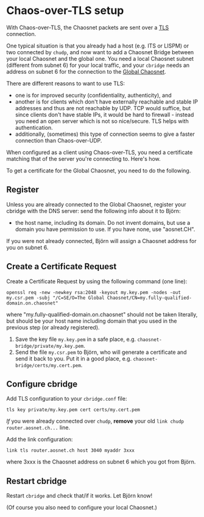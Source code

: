 # Chaos-over-TLS setup

With Chaos-over-TLS, the Chaosnet packets are sent over a [TLS](https://en.wikipedia.org/wiki/Transport_Layer_Security) connection. 

One typical situation is that you already had a host (e.g. ITS or LISPM) or two connected by `chudp`, and now want to add a Chaosnet Bridge between your local Chaosnet and the global one. You need a local Chaosnet subnet (different from subnet 6) for your local traffic, and your `cbridge` needs an address on subnet 6 for the connection to the [Global Chaosnet](https://aosnet.ch).

There are different reasons to want to use TLS:
- one is for improved security (confidentiality, authenticity), and
- another is for clients which don't have externally reachable and
  stable IP addresses and thus are not reachable by UDP. TCP would
  suffice, but since clients don't have stable IPs, it would be hard to
  firewall - instead you need an open server which is not so
  nice/secure. TLS helps with authentication. 
- additionally, (sometimes) this type of connection seems to give a faster connection than Chaos-over-UDP.

When configured as a client using Chaos-over-TLS, you need a
certificate matching that of the server you're connecting to. Here's how.

To get a certificate for the Global Chaosnet, you need to do the following.

## Register

Unless you are already connected to the Global Chaosnet, register your cbridge with the DNS server: send the following info about it to Björn:
- the host name, including its domain. Do not invent domains, but use a domain you have permission to use. If you have none, use "aosnet.CH".

If you were not already connected, Björn will assign a Chaosnet address for you on subnet 6.

## Create a Certificate Request

Create a Certificate Request by using the following command (one line):

    openssl req -new -newkey rsa:2048 -keyout my.key.pem -nodes -out my.csr.pem -subj "/C=SE/O=The Global Chaosnet/CN=my.fully-qualified-domain.on.chaosnet"

where "my.fully-qualified-domain.on.chaosnet" should not be taken literally, but should be your host name including domain that you used in the previous step (or already registered).

1. Save the key file `my.key.pem` in a safe place, e.g. `chaosnet-bridge/private/my.key.pem`.
1. Send the file `my.csr.pem` to Björn, who will generate a certificate and send it back to you. Put it in a good place, e.g. `chaosnet-bridge/certs/my.cert.pem`.

## Configure cbridge

Add TLS configuration to your `cbridge.conf` file:

    tls key private/my.key.pem cert certs/my.cert.pem

*If* you were already connected over `chudp`, **remove** your old `link chudp router.aosnet.ch...` line.

Add the link configuration:

    link tls router.aosnet.ch host 3040 myaddr 3xxx

where 3xxx is the Chaosnet address on subnet 6 which you got from Björn.

## Restart cbridge

Restart `cbridge` and check that/if it works. Let Björn know!

(Of course you also need to configure your local Chaosnet.)
